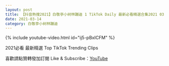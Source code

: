 ```yaml
---
layout: post
title: 【抖音熱搜2021】白敬亭小树林蹦迪 1 TikTok Daily 最新必看精選合集2021 03 14
date: 2021-03-14
category: 白敬亭小树林蹦迪
---
```


{% include youtube-video.html id="ij5-pBxICFM" %}

2021必看 最新精選 Top TikTok Trending Clips

喜歡請點贊轉發加訂閱 Like & Subscribe：[YouTube](https://www.youtube.com/channel/UCAoR7VcanIPd04uEq_GIylA/videos)

